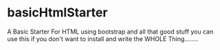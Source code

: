 # basicHtmlStarter
A Basic Starter For HTML using bootstrap and all that good stuff you can use this if you don't want to install and write the WHOLE Thing........

